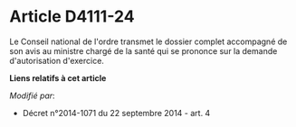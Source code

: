 # Article D4111-24

Le Conseil national de l'ordre    transmet le dossier complet accompagné de son avis au ministre chargé de la santé qui se
prononce sur la demande d'autorisation d'exercice.

**Liens relatifs à cet article**

_Modifié par_:

  - Décret n°2014-1071 du 22 septembre 2014 - art. 4
